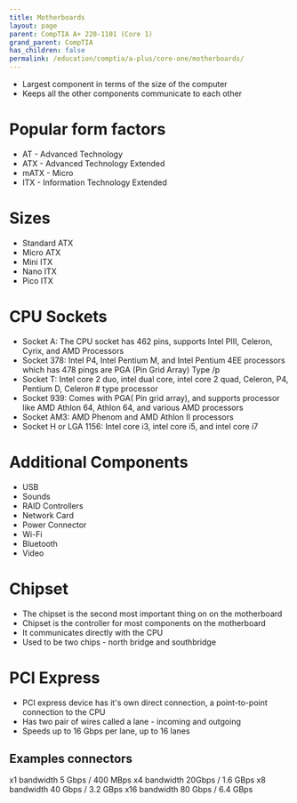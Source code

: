 ```yaml
---
title: Motherboards
layout: page
parent: CompTIA A+ 220-1101 (Core 1)
grand_parent: CompTIA
has_children: false
permalink: /education/comptia/a-plus/core-one/motherboards/
---
```


- Largest component in terms of the size of the computer
- Keeps all the other components communicate to each other

# Popular form factors

- AT - Advanced Technology
- ATX - Advanced Technology Extended
- mATX - Micro
- ITX - Information Technology Extended

# Sizes

- Standard ATX
- Micro ATX
- Mini ITX
- Nano ITX
- Pico ITX

# CPU Sockets

- Socket A: The CPU socket has 462 pins, supports Intel PIII, Celeron, Cyrix, and AMD Processors
- Socket 378: Intel P4, Intel Pentium M, and Intel Pentium 4EE processors which has 478 pings are PGA (Pin Grid Array) Type /p
- Socket T: Intel core 2 duo, intel dual core, intel core 2 quad, Celeron, P4, Pentium D, Celeron # type processor
- Socket 939: Comes with PGA( Pin grid array), and supports processor like AMD Athlon 64, Athlon 64, and various AMD processors
- Socket AM3: AMD Phenom and AMD Athlon II processors
- Socket H or LGA 1156: Intel core i3, intel core i5, and intel core i7

# Additional Components

- USB
- Sounds
- RAID Controllers
- Network Card
- Power Connector
- Wi-Fi
- Bluetooth
- Video

# Chipset

- The chipset is the second most important thing on on the motherboard
- Chipset is the controller for most components on the motherboard
- It communicates directly with the CPU
- Used to be two chips - north bridge and southbridge

# PCI Express

- PCI express device has it's own direct connection, a point-to-point connection to the CPU
- Has two pair of wires called a lane - incoming and outgoing
- Speeds up to 16 Gbps per lane, up to 16 lanes

## Examples connectors

x1 bandwidth 5 Gbps / 400 MBps
x4 bandwidth 20Gbps / 1.6 GBps
x8 bandwidth 40 Gbps / 3.2 GBps
x16 bandwidth 80 Gbps / 6.4 GBps

